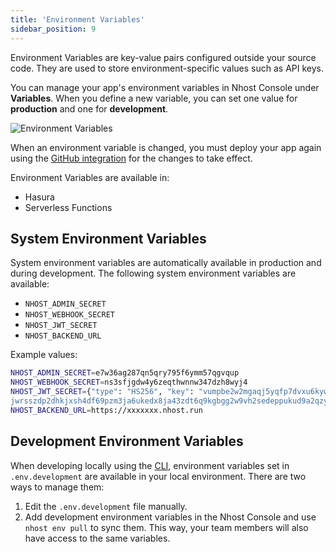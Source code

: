 ```yaml
---
title: 'Environment Variables'
sidebar_position: 9
---
```


Environment Variables are key-value pairs configured outside your source code. They are used to store environment-specific values such as API keys.

You can manage your app's environment variables in Nhost Console under **Variables**. When you define a new variable, you can set one value for **production** and one for **development**.

![Environment Variables](/img/platform/environment-variables/environment-variables.png)

When an environment variable is changed, you must deploy your app again using the [GitHub integration](/platform/github-integration) for the changes to take effect.

Environment Variables are available in:

- Hasura
- Serverless Functions

## System Environment Variables

System environment variables are automatically available in production and during development. The following system environment variables are available:

- `NHOST_ADMIN_SECRET`
- `NHOST_WEBHOOK_SECRET`
- `NHOST_JWT_SECRET`
- `NHOST_BACKEND_URL`

Example values:

```bash
NHOST_ADMIN_SECRET=e7w36ag287qn5qry795f6ymm57qgvqup
NHOST_WEBHOOK_SECRET=ns3sfjgdw4y6zeqthwnnw347dzh8wyj4
NHOST_JWT_SECRET={"type": "HS256", "key": "vumpbe2w2mgaqj5yqfp7dvxu6kywtvsgb68ejpdaqxerea8
jwrsszdp2dhkjxsh4df69pzm3ja6ukedx8ja43zdt6q9kgbgg2w9vh2sedeppukud9a2qzy29v3afdn7m"}
NHOST_BACKEND_URL=https://xxxxxxx.nhost.run
```

## Development Environment Variables

When developing locally using the [CLI](/platform/cli), environment variables set in `.env.development` are available in your local environment. There are two ways to manage them:

1. Edit the `.env.development` file manually.
2. Add development environment variables in the Nhost Console and use `nhost env pull` to sync them. This way, your team members will also have access to the same variables.

